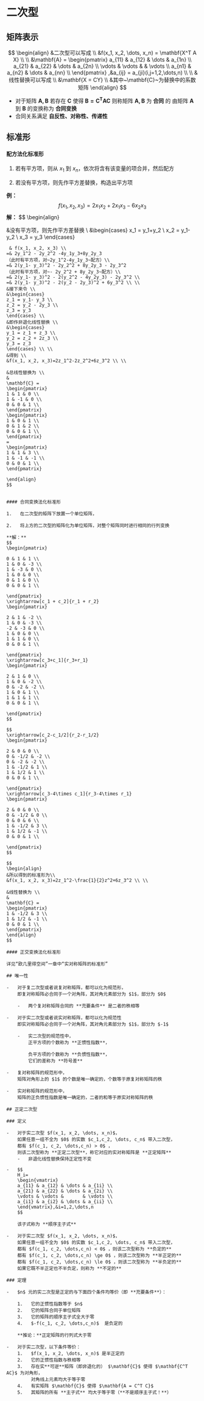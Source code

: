 # 二次型

## 矩阵表示

$$
\begin{align}
&二次型可以写成 \\
&f(x_1, x_2, \dots, x_n) = \mathbf{X^T A X} \\ \\
&\mathbf{A} = 
\begin{pmatrix}
a_{11} & a_{12} & \dots & a_{1n} \\
a_{21} & a_{22} & \dots & a_{2n} \\
\vdots & \vdots &       & \vdots \\
a_{n1} & a_{n2} & \dots & a_{nn} \\
\end{pmatrix}
,&a_{ij} = a_{ji}(i,j=1,2,\dots,n) \\ \\
&线性替换可以写成 \\
&\mathbf{X = CY} \\
&其中~\mathbf{C}~为替换中的系数矩阵
\end{align}
$$

-   对于矩阵 $\mathbf{A, B}$ 若存在 $\mathbf{C}$ 使得 $\mathbf{B = C^T A C}$
    则称矩阵 $\mathbf{A, B}$ 为 **合同** 的
    由矩阵 $\mathbf{A}$ 到 $\mathbf{B}$ 的变换称为 **合同变换**
-   合同关系满足 **自反性、对称性、传递性**

## 标准形

#### 配方法化标准形

1.   若有平方项，则从 $x_1$ 到 $x_n$，依次将含有该变量的项合并，然后配方

2.   若没有平方项，则先作平方差替换，构造出平方项

**例：**
$$
f(x_1, x_2, x_3) = 2x_1x_2 + 2x_1x_3 - 6x_2x_3
$$
**解：**
$$
\begin{align}

&没有平方项，则先作平方差替换 \\
&\begin{cases}
x_1 = y_1+y_2 \\
x_2 = y_1-y_2 \\
x_3 = y_3
\end{cases}
~~~，~得到 \\ \\
 & f(x_1, x_2, x_3) \\
=& 2y_1^2 - 2y_2^2 -4y_1y_3+8y_2y_3 
（此时有平方项，对~2y_1^2-4y_1y_3~配方）\\
=& 2(y_1- y_3)^2 - 2y_2^2 + 8y_2y_3 - 2y_3^2
（此时有平方项，对~- 2y_2^2 + 8y_2y_3~配方）\\
=& 2(y_1- y_3)^2 - 2(y_2^2 - 4y_2y_3) - 2y_3^2 \\
=& 2(y_1- y_3)^2 - 2(y_2 - 2y_3)^2 + 6y_3^2 \\ \\
&接下来令 \\
&\begin{cases}
z_1 = y_1- y_3 \\
z_2 = y_2 - 2y_3 \\
z_3 = y_3
\end{cases} \\
&即作非退化线性替换 \\
&\begin{cases}
y_1 = z_1 + z_3 \\
y_2 = z_2 + 2z_3 \\
y_3 = z_3
\end{cases} \\ \\
&得到 \\
&f(x_1, x_2, x_3)=2z_1^2-2z_2^2+6z_3^2 \\ \\

&总线性替换为 \\
&
\mathbf{C} = 
\begin{pmatrix}
1 & 1 & 0 \\
1 & -1 & 0 \\
0 & 0 & 1 \\
\end{pmatrix}
\begin{pmatrix}
1 & 0 & 1 \\
0 & 1 & 2 \\
0 & 0 & 1 \\
\end{pmatrix}
=
\begin{pmatrix}
1 & 1 & 3 \\
1 & -1 & -1 \\
0 & 0 & 1 \\
\end{pmatrix}

\end{align}
$$


#### 合同变换法化标准形

1.   在二次型的矩阵下放置一个单位矩阵，

2.   将上方的二次型的矩阵化为单位矩阵，对整个矩阵同时进行相同的行列变换

**解：**
$$
\begin{pmatrix}

0 & 1 & 1 \\
1 & 0 & -3 \\
1 & -3 & 0 \\
1 & 0 & 0 \\
0 & 1 & 0 \\
0 & 0 & 1 \\

\end{pmatrix}
\xrightarrow[c_1 + c_2]{r_1 + r_2}
\begin{pmatrix}

2 & 1 & -2 \\
1 & 0 & -3 \\
-2 & -3 & 0 \\
1 & 0 & 0 \\
1 & 1 & 0 \\
0 & 0 & 1 \\

\end{pmatrix}
\xrightarrow[c_3+c_1]{r_3+r_1}
\begin{pmatrix}

2 & 1 & 0 \\
1 & 0 & -2 \\
0 & -2 & -2 \\
1 & 0 & 1 \\
1 & 1 & 1 \\
0 & 0 & 1 \\

\end{pmatrix}
$$

$$
\xrightarrow[c_2-c_1/2]{r_2-r_1/2}
\begin{pmatrix}

2 & 0 & 0 \\
0 & -1/2 & -2 \\
0 & -2 & -2 \\
1 & -1/2 & 1 \\
1 & 1/2 & 1 \\
0 & 0 & 1 \\

\end{pmatrix}
\xrightarrow[c_3-4\times c_1]{r_3-4\times r_1}
\begin{pmatrix}

2 & 0 & 0 \\
0 & -1/2 & 0 \\
0 & 0 & 6 \\
1 & -1/2 & 3 \\
1 & 1/2 & -1 \\
0 & 0 & 1 \\

\end{pmatrix}
$$

$$
\begin{align}
&所以得到的标准形为\\
&f(x_1, x_2, x_3)=2z_1^2-\frac{1}{2}z^2+6z_3^2 \\ \\

&线性替换为 \\
&
\mathbf{C} = 
\begin{pmatrix}
1 & -1/2 & 3 \\
1 & 1/2 & -1 \\
0 & 0 & 1 \\
\end{pmatrix}
\end{align}
$$

#### 正交变换法化标准形

详见“欧几里得空间”一章中“实对称矩阵的标准形”

## 唯一性

-   对于复二次型或者说复对称矩阵，都可以化为规范形，
    即复对称矩阵必合同于一个对角阵，其对角元素部分为 $1$，部分为 $0$

    -   两个复对称矩阵合同的 **充要条件** 是二者的秩相等

-   对于实二次型或者说实对称矩阵，都可以化为规范性
    即实对称矩阵必合同于一个对角阵，其对角元素部分为 $1$，部分为 $-1$

    -   实二次型的规范性中，
        正平方项的个数称为 **正惯性指数**，

        负平方项的个数称为 **负惯性指数**，
        它们的差称为 **符号差**

-   复对称矩阵的规范形中，
    矩阵对角形上的 $1$ 的个数是唯一确定的，个数等于原复对称矩阵的秩

-   实对称矩阵的规范形中，
    矩阵的正负惯性指数是唯一确定的，二者的和等于原实对称矩阵的秩

## 正定二次型

### 定义

-   对于实二次型 $f(x_1, x_2, \dots, x_n)$，
    如果任意一组不全为 $0$ 的实数 $c_1,c_2, \dots, c_n$ 带入二次型，
    都有 $f(c_1, c_2, \dots,c_n) > 0$ ，
    则该二次型称为 **正定二次型**，称它对应的实对称矩阵是 **正定矩阵**
    -   非退化线性替换保持正定性不变

-   $$
    H_i=
    \begin{vmatrix}
    a_{11} & a_{12} & \dots & a_{1i} \\
    a_{21} & a_{22} & \dots & a_{2i} \\
    \vdots & \vdots &       & \vdots \\
    a_{i1} & a_{i2} & \dots & a_{ii} \\
    \end{vmatrix},&i=1,2,\dots,n
    $$

    该子式称为 **顺序主子式**

-   对于实二次型 $f(x_1, x_2, \dots, x_n)$，
    如果任意一组不全为 $0$ 的实数 $c_1,c_2, \dots, c_n$ 带入二次型，
    都有 $f(c_1, c_2, \dots,c_n) < 0$ ，则该二次型称为 **负定的**
    都有 $f(c_1, c_2, \dots,c_n) \ge 0$ ，则该二次型称为 **半正定的**
    都有 $f(c_1, c_2, \dots,c_n) \le 0$ ，则该二次型称为 **半负定的**
    如果它既不半正定也不半负定，则称为 **不定的**

### 定理

-   $n$ 元的实二次型是正定的与下面四个条件均等价（即 **充要条件**）：

    1.   它的正惯性指数等于 $n$
    2.   它的矩阵合同于单位矩阵
    3.   它的矩阵的顺序主子式全大于零
    4.   $-f(c_1, c_2, \dots,c_n)$  是负定的

    **推论：**正定矩阵的行列式大于零

-   对于实二次型，以下条件等价：
    1.   $f(x_1, x_2, \dots, x_n)$ 是半正定的
    2.   它的正惯性指数与秩相等
    3.   存在实**可逆**矩阵（即非退化的） $\mathbf{C}$ 使得 $\mathbf{C^T AC}$ 为对角形，
         对角线上元素均大于等于零
    4.   有实矩阵 $\mathbf{C}$ 使得 $\mathbf{A = C^T C}$
    5.   其矩阵的所有 **主子式** 均大于等于零（**不是顺序主子式！**）
